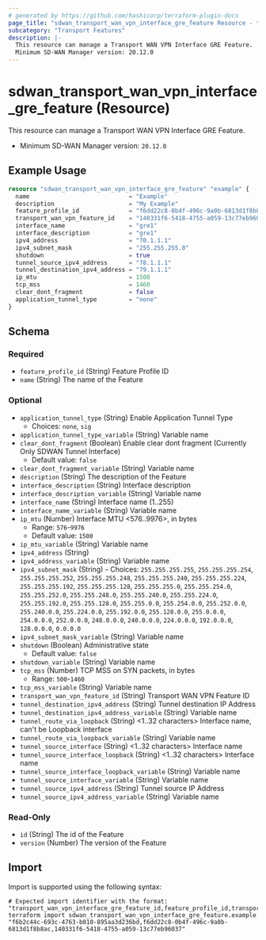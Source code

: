 ```yaml
---
# generated by https://github.com/hashicorp/terraform-plugin-docs
page_title: "sdwan_transport_wan_vpn_interface_gre_feature Resource - terraform-provider-sdwan"
subcategory: "Transport Features"
description: |-
  This resource can manage a Transport WAN VPN Interface GRE Feature.
  Minimum SD-WAN Manager version: 20.12.0
---
```


# sdwan_transport_wan_vpn_interface_gre_feature (Resource)

This resource can manage a Transport WAN VPN Interface GRE Feature.
  - Minimum SD-WAN Manager version: `20.12.0`

## Example Usage

```terraform
resource "sdwan_transport_wan_vpn_interface_gre_feature" "example" {
  name                            = "Example"
  description                     = "My Example"
  feature_profile_id              = "f6dd22c8-0b4f-496c-9a0b-6813d1f8b8ac"
  transport_wan_vpn_feature_id    = "140331f6-5418-4755-a059-13c77eb96037"
  interface_name                  = "gre1"
  interface_description           = "gre1"
  ipv4_address                    = "70.1.1.1"
  ipv4_subnet_mask                = "255.255.255.0"
  shutdown                        = true
  tunnel_source_ipv4_address      = "78.1.1.1"
  tunnel_destination_ipv4_address = "79.1.1.1"
  ip_mtu                          = 1500
  tcp_mss                         = 1460
  clear_dont_fragment             = false
  application_tunnel_type         = "none"
}
```

<!-- schema generated by tfplugindocs -->
## Schema

### Required

- `feature_profile_id` (String) Feature Profile ID
- `name` (String) The name of the Feature

### Optional

- `application_tunnel_type` (String) Enable Application Tunnel Type
  - Choices: `none`, `sig`
- `application_tunnel_type_variable` (String) Variable name
- `clear_dont_fragment` (Boolean) Enable clear dont fragment (Currently Only SDWAN Tunnel Interface)
  - Default value: `false`
- `clear_dont_fragment_variable` (String) Variable name
- `description` (String) The description of the Feature
- `interface_description` (String) Interface description
- `interface_description_variable` (String) Variable name
- `interface_name` (String) Interface name (1..255)
- `interface_name_variable` (String) Variable name
- `ip_mtu` (Number) Interface MTU <576..9976>, in bytes
  - Range: `576`-`9976`
  - Default value: `1500`
- `ip_mtu_variable` (String) Variable name
- `ipv4_address` (String)
- `ipv4_address_variable` (String) Variable name
- `ipv4_subnet_mask` (String) - Choices: `255.255.255.255`, `255.255.255.254`, `255.255.255.252`, `255.255.255.248`, `255.255.255.240`, `255.255.255.224`, `255.255.255.192`, `255.255.255.128`, `255.255.255.0`, `255.255.254.0`, `255.255.252.0`, `255.255.248.0`, `255.255.240.0`, `255.255.224.0`, `255.255.192.0`, `255.255.128.0`, `255.255.0.0`, `255.254.0.0`, `255.252.0.0`, `255.240.0.0`, `255.224.0.0`, `255.192.0.0`, `255.128.0.0`, `255.0.0.0`, `254.0.0.0`, `252.0.0.0`, `248.0.0.0`, `240.0.0.0`, `224.0.0.0`, `192.0.0.0`, `128.0.0.0`, `0.0.0.0`
- `ipv4_subnet_mask_variable` (String) Variable name
- `shutdown` (Boolean) Administrative state
  - Default value: `false`
- `shutdown_variable` (String) Variable name
- `tcp_mss` (Number) TCP MSS on SYN packets, in bytes
  - Range: `500`-`1460`
- `tcp_mss_variable` (String) Variable name
- `transport_wan_vpn_feature_id` (String) Transport WAN VPN Feature ID
- `tunnel_destination_ipv4_address` (String) Tunnel destination IP Address
- `tunnel_destination_ipv4_address_variable` (String) Variable name
- `tunnel_route_via_loopback` (String) <1..32 characters> Interface name, can't be Loopback interface
- `tunnel_route_via_loopback_variable` (String) Variable name
- `tunnel_source_interface` (String) <1..32 characters> Interface name
- `tunnel_source_interface_loopback` (String) <1..32 characters> Interface name
- `tunnel_source_interface_loopback_variable` (String) Variable name
- `tunnel_source_interface_variable` (String) Variable name
- `tunnel_source_ipv4_address` (String) Tunnel source IP Address
- `tunnel_source_ipv4_address_variable` (String) Variable name

### Read-Only

- `id` (String) The id of the Feature
- `version` (Number) The version of the Feature

## Import

Import is supported using the following syntax:

```shell
# Expected import identifier with the format: "transport_wan_vpn_interface_gre_feature_id,feature_profile_id,transport_wan_vpn_feature_id"
terraform import sdwan_transport_wan_vpn_interface_gre_feature.example "f6b2c44c-693c-4763-b010-895aa3d236bd,f6dd22c8-0b4f-496c-9a0b-6813d1f8b8ac,140331f6-5418-4755-a059-13c77eb96037"
```

